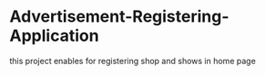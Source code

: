 # Advertisement-Registering-Application
this project enables  for registering shop and shows in home page
